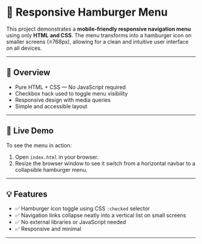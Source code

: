 # 🍔 Responsive Hamburger Menu

This project demonstrates a **mobile-friendly responsive navigation menu** using only **HTML and CSS**. The menu transforms into a hamburger icon on smaller screens (≤768px), allowing for a clean and intuitive user interface on all devices.

---

## 📄 Overview

- Pure HTML + CSS — No JavaScript required
- Checkbox hack used to toggle menu visibility
- Responsive design with media queries
- Simple and accessible layout

---

## 🚀 Live Demo

To see the menu in action:
1. Open `index.html` in your browser.
2. Resize the browser window to see it switch from a horizontal navbar to a collapsible hamburger menu.

---

## 💡 Features

- ✅ Hamburger icon toggle using CSS `:checked` selector
- ✅ Navigation links collapse neatly into a vertical list on small screens
- ✅ No external libraries or JavaScript needed
- ✅ Responsive and minimal

---
